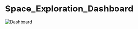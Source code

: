 # Space_Exploration_Dashboard

![Dashboard](https://github.com/user-attachments/assets/4b80101c-6ad6-4551-aac2-02232cad6c2e)

